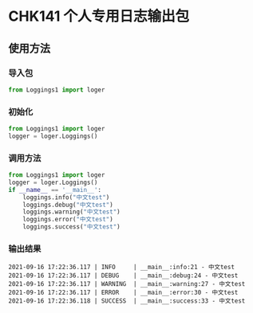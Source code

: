 # CHK141 个人专用日志输出包
## 使用方法
### 导入包

```python
from Loggings1 import loger
```
### 初始化

```python
from Loggings1 import loger
logger = loger.Loggings()
```

### 调用方法

```python
from Loggings1 import loger
logger = loger.Loggings()
if __name__ == '__main__':
    loggings.info("中文test")
    loggings.debug("中文test")
    loggings.warning("中文test")
    loggings.error("中文test")
    loggings.success("中文test")
```

### 输出结果
```sybase
2021-09-16 17:22:36.117 | INFO     | __main__:info:21 - 中文test
2021-09-16 17:22:36.117 | DEBUG    | __main__:debug:24 - 中文test
2021-09-16 17:22:36.117 | WARNING  | __main__:warning:27 - 中文test
2021-09-16 17:22:36.117 | ERROR    | __main__:error:30 - 中文test
2021-09-16 17:22:36.118 | SUCCESS  | __main__:success:33 - 中文test
```


